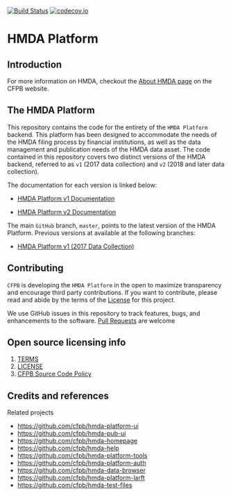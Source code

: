 [![Build Status](https://travis-ci.org/cfpb/hmda-platform.svg?branch=master)](https://travis-ci.org/cfpb/hmda-platform) [![codecov.io](https://codecov.io/github/cfpb/hmda-platform/coverage.svg?branch=master)](https://codecov.io/github/cfpb/hmda-platform?branch=master)

# HMDA Platform

## Introduction

For more information on HMDA, checkout the [About HMDA page](http://www.consumerfinance.gov/data-research/hmda/learn-more) on the CFPB website.

## The HMDA Platform

This repository contains the code for the entirety of the `HMDA Platform` backend. This platform has been designed to accommodate the needs of the HMDA filing process by financial institutions, as well as the data management and publication needs of the HMDA data asset.
The code contained in this repository covers two distinct versions of the HMDA backend, referred to as `v1` (2017 data collection) and `v2` (2018 and later data collection).

The documentation for each version is linked below:

* [HMDA Platform v1 Documentation](docs/v1/README.md)

* [HMDA Platform v2 Documentation](docs/v2/README.md)

The main `GitHub` branch, `master`, points to the latest version of the HMDA Platform. Previous versions at available at the following branches:

* [HMDA Platform v1 (2017 Data Collection)](https://github.com/cfpb/hmda-platform/tree/v1.x)


## Contributing

`CFPB` is developing the `HMDA Platform` in the open to maximize transparency and encourage third party contributions. If you want to contribute, please read and abide by the terms of the [License](LICENSE) for this project.

We use GitHub issues in this repository to track features, bugs, and enhancements to the software. [Pull Requests](https://help.github.com/articles/using-pull-requests/) are welcome

## Open source licensing info
1. [TERMS](TERMS.md)
2. [LICENSE](LICENSE)
3. [CFPB Source Code Policy](https://github.com/cfpb/source-code-policy/)

## Credits and references

Related projects
  - https://github.com/cfpb/hmda-platform-ui
  - https://github.com/cfpb/hmda-pub-ui
  - https://github.com/cfpb/hmda-homepage
  - https://github.com/cfpb/hmda-help
  - https://github.com/cfpb/hmda-platform-tools
  - https://github.com/cfpb/hmda-platform-auth
  - https://github.com/cfpb/hmda-data-browser
  - https://github.com/cfpb/hmda-platform-larft
  - https://github.com/cfpb/hmda-test-files
